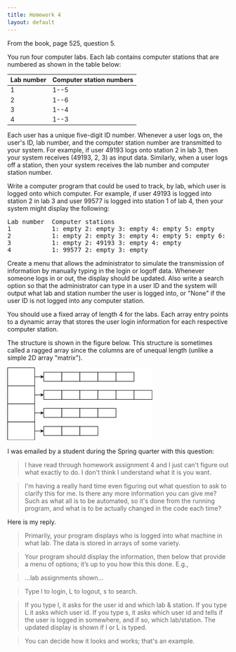 ```yaml
---
title: Homework 4
layout: default
---
```


From the book, page 525, question 5.

You run four computer labs. Each lab contains computer stations that are
numbered as shown in the table below:

Lab number | Computer station numbers 
-----------|-------------------------
1          | 1--5
2          | 1--6
3          | 1--4
4          | 1--3


Each user has a unique five-digit ID number. Whenever a user logs on, the
user's ID, lab number, and the computer station number are transmitted to your
system. For example, if user 49193 logs onto station 2 in lab 3, then your
system receives (49193, 2, 3) as input data. Similarly, when a user logs off a
station, then your system receives the lab number and computer station number.

Write a computer program that could be used to track, by lab, which user is
logged onto which computer. For example, if user 49193 is logged into station 2
in lab 3 and user 99577 is logged into station 1 of lab 4, then your system
might display the following:

<pre>
Lab number  Computer stations
1           1: empty 2: empty 3: empty 4: empty 5: empty
2           1: empty 2: empty 3: empty 4: empty 5: empty 6: empty
3           1: empty 2: 49193 3: empty 4: empty
4           1: 99577 2: empty 3: empty
</pre>

Create a menu that allows the administrator to simulate the transmission of
information by manually typing in the login or logoff data. Whenever someone
logs in or out, the display should be updated. Also write a search option so
that the administrator can type in a user ID and the system will output what
lab and station number the user is logged into, or "None" if the user ID is not
logged into any computer station.

You should use a fixed array of length 4 for the labs. Each array entry points
to a dynamic array that stores the user login information for each respective
computer station.

The structure is shown in the figure below. This structure is sometimes called
a ragged array since the columns are of unequal length (unlike a simple 2D
array "matrix").

![Ragged array](/images/ragged-array.png "Ragged array")

I was emailed by a student during the Spring quarter with this question:

> I have read through homework assignment 4 and I just can't figure out what
exactly to do. I don't think I understand what it is you want.

> I'm having a really hard time even figuring out what question to ask to
clarify this for me. Is there any more information you can give me? Such as
what all is to be automated, so it's done from the running program, and what is
to be actually changed in the code each time?

Here is my reply.

> Primarily, your program displays who is logged into what machine in what lab.
The data is stored in arrays of some variety.

> Your program should display the information, then below that provide a menu
of options; it’s up to you how this this done. E.g.,

> ...lab assignments shown...

> Type l to login, L to logout, s to search.

> If you type l, it asks for the user id and which lab & station. If you type L
it asks which user id. If you type s, it asks which user id and tells if the
user is logged in somewhere, and if so, which lab/station. The updated display
is shown if l or L is typed.

> You can decide how it looks and works; that's an example.

